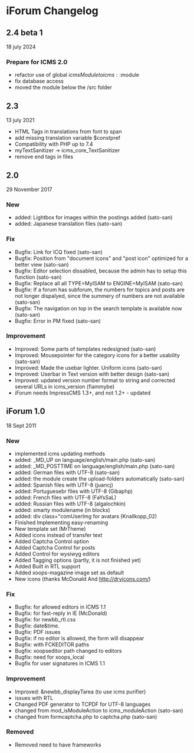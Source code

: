 # iForum Changelog

## 2.4 beta 1
18 july 2024
### Prepare for ICMS 2.0
* refactor use of global $icmsModule to icms::$module
* fix database access
* moved the module below the /src folder
## 2.3
13 july 2021
* HTML Tags in translations from font to span
* add missing translation variable $constpref
* Compatibility with PHP up to 7.4
* myTextSanitizer -> icms_core_TextSanitizer
* remove end tags in files
## 2.0
29 November 2017
### New
- added: Lightbox for images within the postings added (sato-san)
- added: Japanese translation files (sato-san)
### Fix
- Bugfix: Link for ICQ fixed (sato-san)
- Bugfix: Position from "document icons" and "post icon" optimized for a better view (sato-san)
- Bugfix: Editor selection dissabled, because the admin has to setup this function (sato-san)
- Bugfix: Replace all all TYPE=MyISAM to ENGINE=MyISAM (sato-san)
- Bugfix: If a forum has subforum, the numbers for topics and posts are not longer dispalyed, since the summery of numbers are not available (sato-san)
- Bugfix: The navigation on top in the search template is available now (sato-san)
- Bugfix: Error in PM fixed (sato-san)
### Improvement
- Improved: Some parts of templates redesigned (sato-san)
- Improved: Mousepointer for the category icons for a better usability (sato-san)
- Improved: Made the usebar lighter. Uniform icons (sato-san)
- Improved: Userbar in Text version with better design (sato-san)
- Improved: updated version number format to string and corrected several URLs in icms_version (fiammybe)
- iForum needs ImpressCMS 1.3+, and not 1.2+ - updated

## iForum 1.0
18 Sept 2011
### New
- implemented icms updating methods
- added: _MD_UP on language/english/main.php (sato-san)
- added: _MD_POSTTIME on language/english/main.php (sato-san)
- added: German files with UTF-8  (sato-san)
- added: the module create the upload-folders automatically (sato-san)
- added: Spanish files with UTF-8  (juancj)
- added: Portuguesebr files with UTF-8  (Gibaphp)
- added: French files with UTF-8  (FaYsSaL)
- added: Russian files with UTF-8  (algalochkin)
- added: smarty modulename (in blocks)
- added: div class="comUserImg for avatars (Knallkopp_02)
- Finished Implementing easy-renaming
- New template set (MrTheme)
- Added icons instead of transfer text
- Added Captcha Control option
- Added Captcha Control for posts
- Added Control for wysiwyg editors
- Added Tagging options (partly, it is not finished yet)
- Added Built in RTL support
- Added xoops-magazine image set as default
- New icons (thanks McDonald And http://dryicons.com/)

### Fix
- Bugfix: for allowed editors in ICMS 1.1
- Bugfix: for fast-reply in IE (McDonald)
- Bugfix: for newbb_rtl.css
- Bugfix: date&time.
- Bugfix: PDF issues
- Bugfix: if no editor is allowed, the form will disappear
- Bugfix: with FCKEDITOR paths
- Bugfix: xoopseditor path changed to editors
- Bugfix: need for xoops_local
- Bugfix for user signatures in ICMS 1.1

### Improvement
- Improved: &newbb_displayTarea (to use icms purifier)
- issues with RTL
- Changed PDF generator to TCPDF for UTF-8 languages
- changed from mod_isModuleAction to icms_moduleAction (sato-san)
- changed from formcaptcha.php to captcha.php (sato-san)

### Removed
- Removed need to have frameworks
